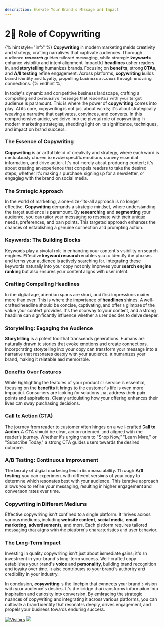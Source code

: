 ```yaml
---
description: Elevate Your Brand's Message and Impact
---
```


# 2⃣ Role of Copywriting

{% hint style="info" %}
**Copywriting** in modern marketing melds creativity and strategy, crafting narratives that captivate audiences. Thorough audience **research** guides tailored messaging, while strategic **keywords** enhance visibility and intent alignment. Impactful **headlines** usher readers in, and **storytelling** humanizes brands. Focusing on **benefits**, strong **CTAs**, and **A/B testing** refine engagement. Across platforms, **copywriting** builds brand identity and loyalty, propelling business success through enduring connections.
{% endhint %}

In today's dynamic and competitive business landscape, crafting a compelling and persuasive message that resonates with your target audience is paramount. This is where the power of **copywriting** comes into play. At its core, copywriting is not just about words; it's about strategically weaving a narrative that captivates, convinces, and converts. In this comprehensive article, we delve into the pivotal role of copywriting in modern marketing strategies, shedding light on its significance, techniques, and impact on brand success.

### **The Essence of Copywriting**

**Copywriting** is an artful blend of creativity and strategy, where each word is meticulously chosen to evoke specific emotions, convey essential information, and drive action. It's not merely about producing content; it's about creating an experience that compels readers to take the desired steps, whether it's making a purchase, signing up for a newsletter, or engaging with the brand on social media.

### **The Strategic Approach**

In the world of marketing, a one-size-fits-all approach is no longer effective. **Copywriting** demands a strategic mindset, where understanding the target audience is paramount. By **researching** and **segmenting** your audience, you can tailor your messaging to resonate with their unique needs, preferences, and pain points. This targeted approach enhances the chances of establishing a genuine connection and prompting action.

### **Keywords: The Building Blocks**

Keywords play a pivotal role in enhancing your content's visibility on search engines. Effective **keyword research** enables you to identify the phrases and terms your audience is actively searching for. Integrating these keywords naturally into your copy not only improves your **search engine ranking** but also ensures your content aligns with user intent.

### **Crafting Compelling Headlines**

In the digital age, attention spans are short, and first impressions matter more than ever. This is where the importance of **headlines** shines. A well-crafted headline should be concise, captivating, and offer a glimpse of the value your content provides. It's the doorway to your content, and a strong headline can significantly influence whether a user decides to delve deeper.

### **Storytelling: Engaging the Audience**

**Storytelling** is a potent tool that transcends generations. Humans are naturally drawn to stories that evoke emotions and create connections. Incorporating storytelling into your copy can transform your message into a narrative that resonates deeply with your audience. It humanizes your brand, making it relatable and memorable.

### **Benefits Over Features**

While highlighting the features of your product or service is essential, focusing on the **benefits** it brings to the customer's life is even more impactful. Consumers are looking for solutions that address their pain points and aspirations. Clearly articulating how your offering enhances their lives can sway purchasing decisions.

### **Call to Action (CTA)**

The journey from reader to customer often hinges on a well-crafted **Call to Action**. A CTA should be clear, action-oriented, and aligned with the reader's journey. Whether it's urging them to "Shop Now," "Learn More," or "Subscribe Today," a strong CTA guides users towards the desired outcome.

### **A/B Testing: Continuous Improvement**

The beauty of digital marketing lies in its measurability. Through **A/B testing**, you can experiment with different versions of your copy to determine which resonates best with your audience. This iterative approach allows you to refine your messaging, resulting in higher engagement and conversion rates over time.

### **Copywriting in Different Mediums**

Effective copywriting isn't confined to a single platform. It thrives across various mediums, including **website content**, **social media**, **email marketing**, **advertisements**, and more. Each platform requires tailored messaging that aligns with the platform's characteristics and user behavior.

### **The Long-Term Impact**

Investing in quality copywriting isn't just about immediate gains; it's an investment in your brand's long-term success. Well-crafted copy establishes your brand's **voice** and **personality**, building brand recognition and loyalty over time. It also contributes to your brand's authority and credibility in your industry.

In conclusion, **copywriting** is the linchpin that connects your brand's vision with your audience's desires. It's the bridge that transforms information into inspiration and curiosity into conversion. By embracing the strategic nuances of copywriting and integrating it across various platforms, you can cultivate a brand identity that resonates deeply, drives engagement, and propels your business towards enduring success.

[![Visitors](https://api.visitorbadge.io/api/visitors?path=https%3A%2F%2Fgithub.com%2Fdrshahizan&labelColor=%23697689&countColor=%23555555&style=plastic)](https://visitorbadge.io/status?path=https%3A%2F%2Fgithub.com%2Fdrshahizan)
![](https://hit.yhype.me/github/profile?user_id=81284918)
